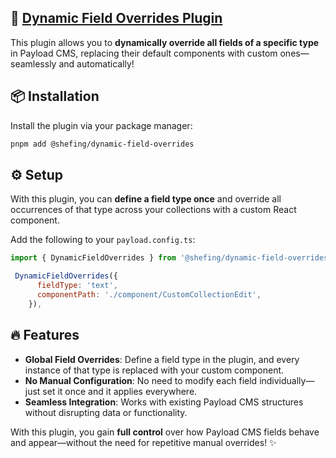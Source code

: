 ## 🔗 [Dynamic Field Overrides Plugin](./src/index.ts)  

This plugin allows you to **dynamically override all fields of a specific type** in Payload CMS, replacing their default components with custom ones—seamlessly and automatically!  

## 📦 Installation  

Install the plugin via your package manager:  

```bash
pnpm add @shefing/dynamic-field-overrides
```  

## ⚙️ Setup  

With this plugin, you can **define a field type once** and override all occurrences of that type across your collections with a custom React component.  

Add the following to your `payload.config.ts`:  

```javascript
import { DynamicFieldOverrides } from '@shefing/dynamic-field-overrides';

 DynamicFieldOverrides({
      fieldType: 'text',
      componentPath: './component/CustomCollectionEdit',
    }),
```  

## 🔥 Features  

- **Global Field Overrides**: Define a field type in the plugin, and every instance of that type is replaced with your custom component.  
- **No Manual Configuration**: No need to modify each field individually—just set it once and it applies everywhere.  
- **Seamless Integration**: Works with existing Payload CMS structures without disrupting data or functionality.  

With this plugin, you gain **full control** over how Payload CMS fields behave and appear—without the need for repetitive manual overrides! ✨
